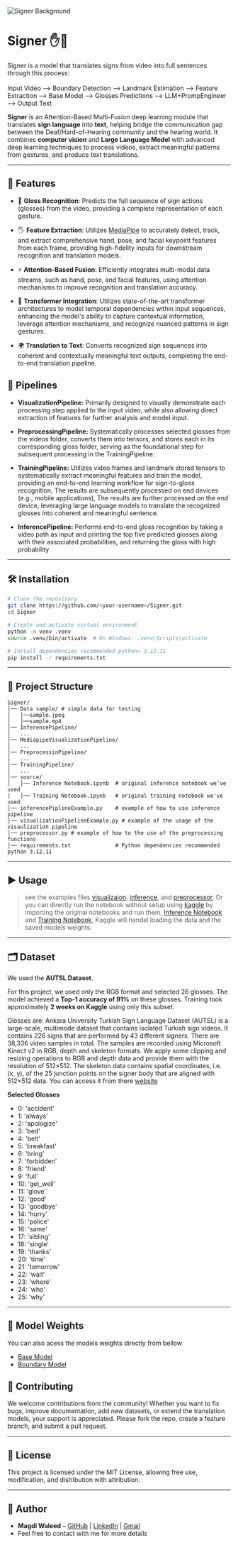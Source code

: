 ![Signer Background](https://github.com/user-attachments/assets/e706e4f4-4b89-4d53-8451-de83a1230fca)
# Signer ✋🤟

Signer is a model that translates signs from video into full sentences through this process:
<br><br>
Input Video --> Boundary Detection --> Landmark Estimation --> Feature Extraction --> Base Model --> Glosses Predictions --> LLM+PrompEngineer --> Output Text 

**Signer** is an Attention-Based Multi-Fusion deep learning module that translates **sign language** into **text**, helping bridge the communication gap between the Deaf/Hard-of-Hearing community and the hearing world. It combines **computer vision** and **Large Language Model** with advanced deep learning techniques to process videos, extract meaningful patterns from gestures, and produce text translations.

---

## 🚀 Features

* 🎥 **Gloss Recognition**: Predicts the full sequence of sign actions (glosses) from the video, providing a complete representation of each gesture.

* 🖐️ **Feature Extraction**: Utilizes [MediaPipe](https://developers.google.com/mediapipe) to accurately detect, track, and extract comprehensive hand, pose, and facial keypoint features from each frame, providing high-fidelity inputs for downstream recognition and translation models.

* ⚡ **Attention-Based Fusion**: Efficiently integrates multi-modal data streams, such as hand, pose, and facial features, using attention mechanisms to improve recognition and translation accuracy.

* 🤖 **Transformer Integration**: Utilizes state-of-the-art transformer architectures to model temporal dependencies within input sequences, enhancing the model's ability to capture contextual information, leverage attention mechanisms, and recognize nuanced patterns in sign gestures.

* 🌍 **Translation to Text**: Converts recognized sign sequences into coherent and contextually meaningful text outputs, completing the end-to-end translation pipeline.

## 🔄 Pipelines

* **VisualizationPipeline:** Primarily designed to visually demonstrate each processing step applied to the input video, while also allowing direct extraction of features for further analysis and model input.

- **PreprocessingPipeline:** Systematically processes selected glosses from the videos folder, converts them into tensors, and stores each in its corresponding gloss folder, serving as the foundational step for subsequent processing in the TrainingPipeline.

- **TrainingPipeline:** Utilizes video frames and landmark stored tensors to systematically extract meaningful features and train the model, providing an end-to-end learning workflow for  sign-to-gloss recognition, The results are subsequently processed on end devices (e.g., mobile applications), The results are further processed on the end device, leveraging large language models to translate the recognized glosses into coherent and meaningful sentence.

- **InferencePipeline:** Performs end-to-end gloss recognition by taking a video path as input and printing the top five predicted glosses along with their associated probabilities, and returning the gloss with high probability

---

## 🛠️ Installation

```bash
# Clone the repository
git clone https://github.com/<your-username>/Signer.git
cd Signer

# Create and activate virtual environment
python -m venv .venv
source .venv/bin/activate  # On Windows: .venv\Scripts\activate

# Install dependencies recommended python= 3.12.11
pip install -r requirements.txt
```

---

## 📂 Project Structure

```
Signer/
│── Data sample/ # simple data for testing
│   │──sample.jpeg
│   │──sample.mp4
│── InferencePipeline/
│   ...
│── MediapipeVisualizationPipeline/
│   ...
│── PreprocessinPipeline/
│   ...
│── TrainingPipeline/
│   ...
│── source/
│   │── Inference Notebook.ipynb  # original inference notebook we've used
│   │── Training Notebook.ipynb   # original training notebook we've used
│── inferencePiplineExample.py    # example of how to use inference pipeline
│── visualizationPipelineExample.py # example of the usage of the visaulization pipeline
│── preprocessor.py # example of how to the use of the preprocessing functions
│── requirements.txt              # Python dependencies recommended python 3.12.11
```

---

## ▶️ Usage
> see the examples files [visualizaion](https://github.com/MagdiWaleed/Signer/blob/main/visualizationPipelineExample.py), [inference](https://github.com/MagdiWaleed/Signer/blob/main/inferencePiplineExample.py), and [preprocessor](https://github.com/MagdiWaleed/Signer/blob/main/preprocessor.py), Or you can directly run the notebook without setup using [kaggle](https://www.kaggle.com/) by importing the original notebooks and run them, [Inference Notebook](https://github.com/MagdiWaleed/Signer/blob/main/source/Inference%20Notebook.ipynb) and [Training Notebook](https://github.com/MagdiWaleed/Signer/blob/main/source/Training%20Notebook.ipynb), Kaggle will handel loading the data and the saved models weights.

---

## 🗂️ Dataset
We used the **AUTSL Dataset**.  

For this project, we used only the RGB format and selected 26 glosses. The model achieved a **Top-1 accuracy of 91%** on these glosses. Training took approximately **2 weeks on Kaggle** using only this subset.

Glosses are:
Ankara University Turkish Sign Language Dataset (AUTSL) is a large-scale, multimode dataset that contains isolated Turkish sign videos. It contains 226 signs that are performed by 43 different signers. There are 38,336 video samples in total. The samples are recorded using Microsoft Kinect v2 in RGB, depth and skeleton formats. We apply some clipping and resizing operations to RGB and depth data and provide them with the resolution of 512×512. The skeleton data contains spatial coordinates, i.e. (x, y), of the 25 junction points on the signer body that are aligned with 512×512 data. You can access it from there [website](https://cvml.ankara.edu.tr/datasets/) 

**Selected Glosses**
-    0: 'accident'
-    1: 'always'
-    2: 'apologize'
-    3: 'bed'
-    4: 'belt'
-    5: 'breakfast'
-    6: 'bring'
-    7: 'forbidden'
-    8: 'friend'
-    9: 'full'
-    10: 'get_well'
-    11: 'glove'
-    12: 'good'
-    13: 'goodbye'
-    14: 'hurry'
-    15: 'police'
-    16: 'same'
-    17: 'sibling'
-    18: 'single'
-    19: 'thanks'
-    20: 'time'
-    21: 'tomorrow'
-    22: 'wait'
-    23: 'where'
-    24: 'who'
-    25: 'why'
---
## 💾 Model Weights
You can also acess the models weights directly from bellow
- [Base Model](https://drive.google.com/file/d/1sxP21c_K9xSxBYZEs9OLeDb_q6wTKvmA/view?usp=drive_link)
- [Boundary Model](https://drive.google.com/file/d/1zP3cwPmDAOkSrzUbLREGdenredUT7ZH7/view?usp=sharing)

## 🤝 Contributing

We welcome contributions from the community! Whether you want to fix bugs, improve documentation, add new datasets, or extend the translation models, your support is appreciated. Please fork the repo, create a feature branch, and submit a pull request.

---

## 📜 License

This project is licensed under the MIT License, allowing free use, modification, and distribution with attribution.

---

## 👤 Author

* **Magdi Waleed** – [GitHub](https://github.com/MagdiWaleed) | [LinkedIn](https://www.linkedin.com/in/magdi-waleed) | [Gmail](m.w.m.khalafallah@gmail.com)
* Feel free to contact with me for more details
